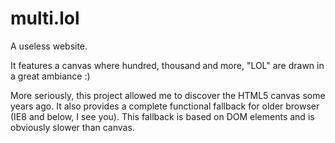 # multi.lol

A useless website.

It features a canvas where hundred, thousand and more, "LOL" are drawn in a great ambiance :)

More seriously, this project allowed me to discover the HTML5 canvas some years ago.
It also provides a complete functional fallback for older browser (IE8 and below, I see you).
This fallback is based on DOM elements and is obviously slower than canvas.
